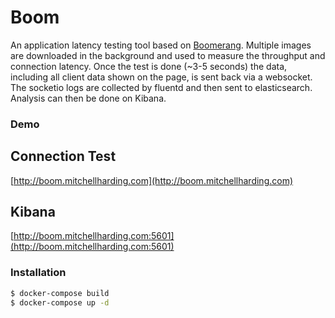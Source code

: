 # Boom
An application latency testing tool based on [Boomerang](https://github.com/SOASTA/boomerang).
Multiple images are downloaded in the background and used to measure the throughput and connection latency. Once the test is done (~3-5 seconds) the data, including all client data shown on the page, is sent back via a websocket. The socketio logs are collected by fluentd and then sent to elasticsearch. Analysis can then be done on Kibana. 

### Demo
## Connection Test
[http://boom.mitchellharding.com](http://boom.mitchellharding.com)

## Kibana
[http://boom.mitchellharding.com:5601](http://boom.mitchellharding.com:5601)

### Installation

```sh
$ docker-compose build
$ docker-compose up -d
```

